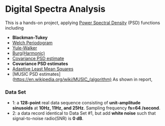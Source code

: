 # Digital Spectra Analysis

This is a hands-on project, applying [Power Spectral Density](https://en.wikipedia.org/wiki/Spectral_density) (PSD) functions including 

* **Blackman-Tukey**
* [Welch Periodogram](https://en.wikipedia.org/wiki/Welch%27s_method)
* [Yule-Walker](https://en.wikipedia.org/wiki/Autoregressive_model#Yule%E2%80%93Walker_equations)
* [Burg(Harmonic)](https://en.wikipedia.org/wiki/Spectral_density_estimation#cite_ref-Burg_4-0)
* [Covariance PSD estimate](https://en.wikipedia.org/wiki/Spectral_density_estimation#Example_calculation)
* **Covariance PSD estimates**
* [Adaptive Least Mean Squares](https://en.wikipedia.org/wiki/Least_mean_squares_filter)
* [MUSIC PSD estimates] (https://en.wikipedia.org/wiki/MUSIC_(algorithm)
As shown in report, 
### Data Set 
* 1: a **128-point** real data sequence consisting of **unit-amplitude sinusoids** at
**10Hz, 11Hz, and 25Hz**. Sampling frequency **fs=64 /second**.
* 2: a data record identical to Data Set #1, but add **white noise** such that
signal-to-noise radio(SNR) is **0 dB**.
